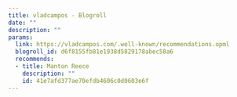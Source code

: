 ```yaml
---
title: vladcampos - Blogroll
date: ""
description: ""
params:
  link: https://vladcampos.com/.well-known/recommendations.opml
  blogroll_id: d6f8155fb81e1938d5829178abec58a6
  recommends:
  - title: Manton Reece
    description: ""
    id: 41e7afd377ae70efdb4606c0d0603e6f
---
```

